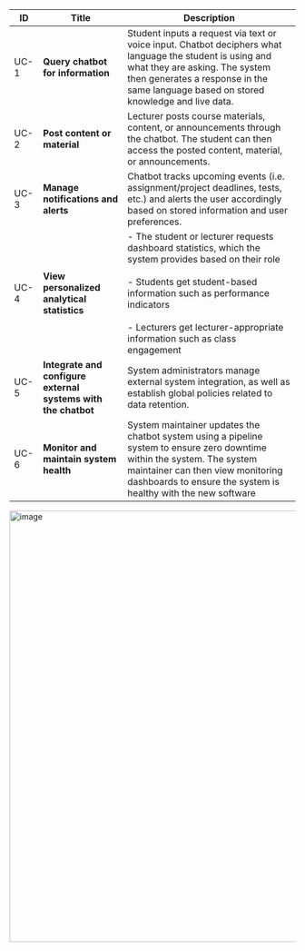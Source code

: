 
| ID   | Title                                                             | Description                                                                                                                                                                                                                                                                    |
| ---- | ----------------------------------------------------------------- | ------------------------------------------------------------------------------------------------------------------------------------------------------------------------------------------------------------------------------------------------------------------------------ |
|UC-1 | **Query chatbot for information**                                   | Student inputs a request via text or voice input. Chatbot deciphers what language the student is using and what they are asking. The system then generates a response in the same language based on stored knowledge and live data.                                                  |
|UC-2 | **Post content or material**                                      | Lecturer posts course materials, content, or announcements through the chatbot. The student can then access the posted content, material, or announcements.                                                                                                                    |
|UC-3 | **Manage notifications and alerts**                       | Chatbot tracks upcoming events (i.e. assignment/project deadlines, tests, etc.) and alerts the user accordingly based on stored information and user preferences.<br>                                                                                                          |
|UC-4 | **View personalized analytical statistics**                       | - The student or lecturer requests dashboard statistics, which the system provides based on their role<br>    <br>- Students get student-based information such as performance indicators<br>    <br>- Lecturers get lecturer-appropriate information such as class engagement |
|UC-5 | **Integrate and configure external systems with the chatbot<br>** | System administrators manage external system integration, as well as establish global policies related to data retention.                                                                                                                                                  |
|UC-6 | **Monitor and maintain system health<br>**                        | System maintainer updates the chatbot system using a pipeline system to ensure zero downtime within the system. The system maintainer can then view monitoring dashboards to ensure the system is healthy with the new software<br>                                            |

<img width="974" height="760" alt="image" src="https://github.com/user-attachments/assets/da42e94c-d6f6-488b-aec9-614f7e8c7b11" />
